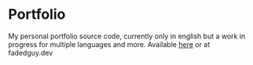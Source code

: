 # Portfolio
My personal portfolio source code, currently only in english but a work in progress for multiple languages and more. 
Available [here](www.fadedguy.dev) or at fadedguy.dev